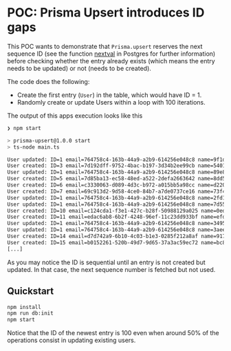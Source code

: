 # POC: Prisma Upsert introduces ID gaps

This POC wants to demonstrate that `Prisma.upsert` reserves the next sequence ID (see the function [nextval](https://www.postgresql.org/docs/16/functions-sequence.html) in Postgres for further information) before checking whether the entry already exists (which means the entry needs to be updated) or not (needs to be created).

The code does the following:

- Create the first entry (`User`) in the table, which would have ID = 1.
- Randomly create or update Users within a loop with 100 iterations.

The output of this apps execution looks like this

```bash
❯ npm start

> prisma-upsert@1.0.0 start
> ts-node main.ts

User updated: ID=1 email=764758c4-163b-44a9-a2b9-614256e048c8 name=9f1d8ace-154a-47ba-87a3-0f0d0f6bfde3
User created: ID=3 email=7d192dff-9752-4bac-b197-3d34b2ee99cb name=5401a541-1405-43ed-9d20-354338b8345f
User updated: ID=1 email=764758c4-163b-44a9-a2b9-614256e048c8 name=89e8008f-a80c-4470-8681-6783c91d9cbc
User created: ID=5 email=7d85ba13-ec58-48ed-a522-2defa2663642 name=8dd5dba7-f314-4cfe-bb19-b05546aaaf7d
User created: ID=6 email=c3330063-d089-4d3c-b972-a015bb5a98cc name=d220675d-8234-467c-b59c-29d2fe128343
User created: ID=7 email=69c913d2-9d58-4ce0-84b7-a7de0737ce16 name=73f49983-f3fc-4fb2-92b8-f14619f764d7
User updated: ID=1 email=764758c4-163b-44a9-a2b9-614256e048c8 name=2fd1cef0-7cbc-44d2-ae7f-fe39ee2c74bb
User updated: ID=1 email=764758c4-163b-44a9-a2b9-614256e048c8 name=7d553e93-6063-48b9-9b9c-501548552aa9
User created: ID=10 email=c124cda1-f3e1-427c-b28f-50988129a025 name=0edf71b3-cdee-48da-80d7-cc4373eb0056
User created: ID=11 email=edac6ab8-6b2f-4248-96ef-11c23dd933bf name=efd76f76-881f-4194-8e65-bec7fd7e2052
User updated: ID=1 email=764758c4-163b-44a9-a2b9-614256e048c8 name=3495c128-726b-411c-9bcb-62b2a6155cc2
User updated: ID=1 email=764758c4-163b-44a9-a2b9-614256e048c8 name=3aee43a8-7885-4f49-bd83-517e3a706023
User created: ID=14 email=d7d742a9-6b10-4c03-b1e3-0285f212a8af name=9176f77b-34c5-4c66-8257-2e11f97afe6e
User created: ID=15 email=b0152261-520b-49d7-9d65-37a3ac59ec72 name=bc81e50f-884f-4a78-99c5-d82b081a569e
[...]
```

As you may notice the ID is sequential until an entry is not created but updated. In that case, the next sequence number is fetched but not used.

## Quickstart

```bash
npm install
npm run db:init
npm start
```

Notice that the ID of the newest entry is 100 even when around 50% of the operations consist in updating existing users.
